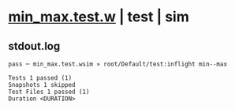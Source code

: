 # [min_max.test.w](../../../../../../examples/tests/sdk_tests/math/min_max.test.w) | test | sim

## stdout.log
```log
pass ─ min_max.test.wsim » root/Default/test:inflight min--max

Tests 1 passed (1)
Snapshots 1 skipped
Test Files 1 passed (1)
Duration <DURATION>
```

